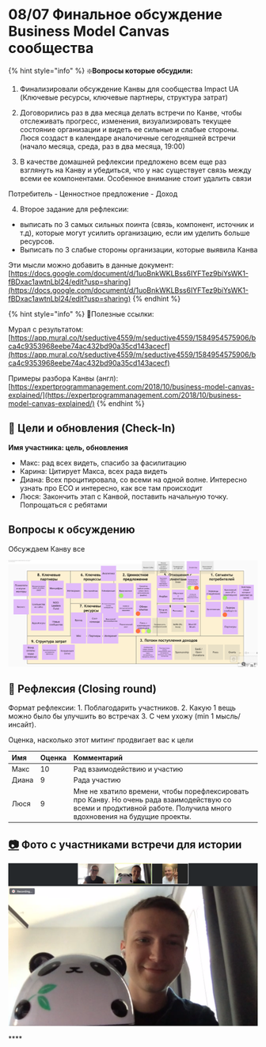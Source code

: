 # 08/07 Финальное обсуждение Business Model Canvas сообщества



{% hint style="info" %}
❇️**Вопросы которые обсудили:**  
1. Финализировали обсуждение Канвы для сообщества Impact UA \(Ключевые ресурсы, ключевые партнеры, структура затрат\)

2. Договорились раз в два месяца делать встречи по Канве, чтобы отслеживать прогресс, изменения, визуализировать текущее состояние организации и видеть ее сильные и слабые стороны. Люся создаст в календаре аналочичные сегодняшней встречи \(начало месяца, среда, раз в два месяца, 19:00\)

3. В качестве домашней рефлексии предложено всем еще раз взглянуть на Канву и убедиться, что у нас существует связь между всеми ее компонентами. Особенное внимание стоит удалить связи 

Потребитель - Ценностное предложение - Доход

4. Второе задание для рефлексии: 

* выписать по 3 самых сильных поинта \(связь, компонент, источник и т.д\), которые могут усилить организацию, если им уделить больше ресурсов.
* Выписать по 3 слабые стороны организации, которые выявила Канва

Эти мысли можно добавить в данные документ:  [https://docs.google.com/document/d/1uoBnkWKLBss6IYFTez9biYsWK1-fBDxac1awtnLbl24/edit?usp=sharing](https://docs.google.com/document/d/1uoBnkWKLBss6IYFTez9biYsWK1-fBDxac1awtnLbl24/edit?usp=sharing)
{% endhint %}

{% hint style="info" %}
🔗Полезные ссылки:

Мурал с результатом:  [https://app.mural.co/t/seductive4559/m/seductive4559/1584954575906/bca4c9353968eebe74ac432bd90a35cd143acecf](https://app.mural.co/t/seductive4559/m/seductive4559/1584954575906/bca4c9353968eebe74ac432bd90a35cd143acecf)

Примеры разбора Канвы \(англ\): [https://expertprogrammanagement.com/2018/10/business-model-canvas-explained/](https://expertprogrammanagement.com/2018/10/business-model-canvas-explained/)
{% endhint %}

## 🎯 Цели и обновления \(Check-In\) <a id="celi-i-apdeity"></a>

**Имя участника: цель, обновления**

* Макс: рад всех видеть, спасибо за фасилитацию
* Карина: Цитирует Макса, всех рада видеть
* Диана: Всех процитировала, со всеми на одной волне. Интересно узнать про ECO и интересно, как все там происходит
* Люся: Закончить этап с Канвой, поставить начальную точку. Попрощаться с ребятами

## Вопросы к обсуждению <a id="voprosy"></a>

Обсуждаем Канву все

![&#x424;&#x438;&#x43D;&#x430;&#x43B;&#x44C;&#x43D;&#x44B;&#x439; &#x432;&#x438;&#x434; &#x41A;&#x430;&#x43D;&#x432;&#x44B;](../../.gitbook/assets/screenshot-2020-07-08-at-10.57.09.png)

## 🤔 Рефлексия \(Closing round\) <a id="refleksiya"></a>

Формат рефлексии: 1. Поблагодарить участников. 2. Какую 1 вещь можно было бы улучшить во встречах 3. С чем ухожу \(min 1 мысль/инсайт\).

Оценка, насколько этот митинг продвигает вас к цели

| Имя | Оценка | Комментарий |
| :--- | :--- | :--- |
| Макс | 10 | Рад взаимодействию и участию |
| Диана | 9 | Рада участию |
| Люся | 9 | Мне не хватило времени, чтобы порефлексировать про Канву. Но очень рада взаимодействую со всеми и продктивной работе. Получила много вдохновения на будущие проекты.  |

## [📷](https://emojipedia.org/camera/) Фото с участниками встречи для истории

![](../../.gitbook/assets/screenshot-2020-07-08-at-09.57.54.png)

\*\*\*\*

